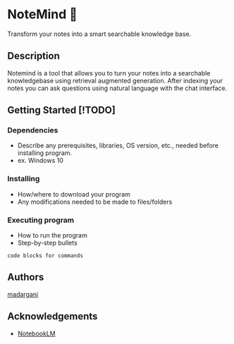 # NoteMind 🧠

Transform your notes into a smart searchable knowledge base.

## Description

Notemind is a tool that allows you to turn your notes into a searchable knowledgebase using retrieval augmented generation. After indexing your notes you can ask questions using natural language with the chat interface.


## Getting Started [!TODO]

### Dependencies

* Describe any prerequisites, libraries, OS version, etc., needed before installing program.
* ex. Windows 10

### Installing

* How/where to download your program
* Any modifications needed to be made to files/folders

### Executing program

* How to run the program
* Step-by-step bullets
```
code blocks for commands
```

## Authors

[madargani](https://github.com/madargani)

## Acknowledgements

- [NotebookLM](https://notebooklm.google/)
